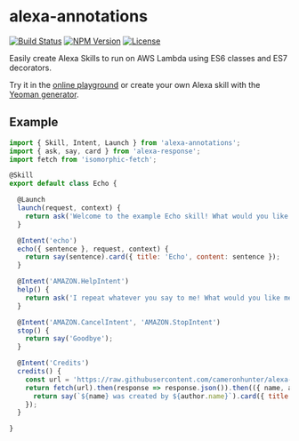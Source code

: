 # alexa-annotations

[![Build Status](https://travis-ci.org/cameronhunter/alexa-annotations.svg?branch=master)](https://travis-ci.org/cameronhunter/alexa-annotations) [![NPM Version](https://img.shields.io/npm/v/alexa-annotations.svg)](https://npmjs.org/package/alexa-annotations) [![License](https://img.shields.io/npm/l/alexa-annotations.svg)](https://github.com/cameronhunter/alexa-annotations/blob/master/LICENSE)

Easily create Alexa Skills to run on AWS Lambda using ES6 classes and ES7 decorators.

Try it in the [online playground](http://cameronhunter.github.io/alexa-playground/) or create your own Alexa skill with the [Yeoman generator](https://github.com/cameronhunter/generator-alexa-skill).

## Example

```javascript
import { Skill, Intent, Launch } from 'alexa-annotations';
import { ask, say, card } from 'alexa-response';
import fetch from 'isomorphic-fetch';

@Skill
export default class Echo {

  @Launch
  launch(request, context) {
    return ask('Welcome to the example Echo skill! What would you like me to repeat?');
  }

  @Intent('echo')
  echo({ sentence }, request, context) {
    return say(sentence).card({ title: 'Echo', content: sentence });
  }

  @Intent('AMAZON.HelpIntent')
  help() {
    return ask('I repeat whatever you say to me! What would you like me to repeat?');
  }

  @Intent('AMAZON.CancelIntent', 'AMAZON.StopIntent')
  stop() {
    return say('Goodbye');
  }

  @Intent('Credits')
  credits() {
    const url = 'https://raw.githubusercontent.com/cameronhunter/alexa-annotations/master/package.json';
    return fetch(url).then(response => response.json()).then(({ name, author }) => {
      return say(`${name} was created by ${author.name}`).card({ title: name, content: `Credits: ${author.name} <${author.email}> (${author.url})`});
    });
  }

}
```

